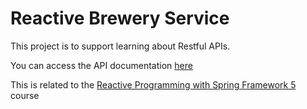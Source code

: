 # Reactive Brewery Service

This project is to support learning about Restful APIs. 

You can access the API documentation [here](https://sfg-beer-works.github.io/brewery-api/#tag/Beer-Service) 

This is related to the [Reactive Programming with Spring Framework 5](https://www.udemy.com/reactive-programming-with-spring-framework-5/?couponCode=GITHUB_REPO_SF5B2G) course
